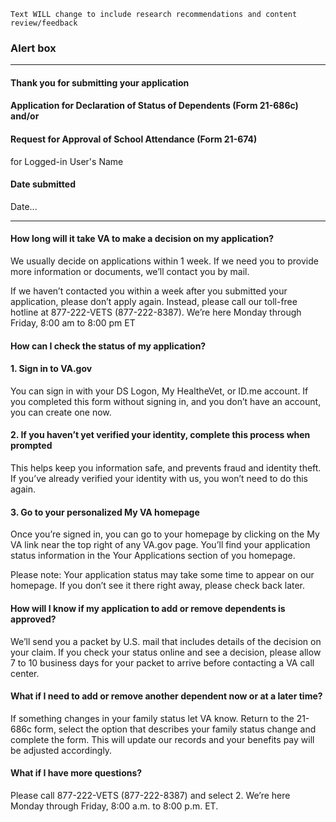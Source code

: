`Text WILL change to include research recommendations and content review/feedback`

### Alert box

---

#### Thank you for submitting your application

#### Application for Declaration of Status of Dependents (Form 21-686c) and/or
#### Request for Approval of School Attendance (Form 21-674)
for Logged-in User's Name

#### Date submitted
Date...

---

#### How long will it take VA to make a decision on my application?
We usually decide on applications within 1 week. If we need you to provide more information or documents, we’ll contact you by mail.

If we haven’t contacted you within a week after you submitted your application, please don’t apply again. Instead, please call our toll-free hotline at 877-222-VETS (877-222-8387). We’re here Monday through Friday, 8:00 am to 8:00 pm ET

#### How can I check the status of my application?

#### 1. Sign in to VA.gov
You can sign in with your DS Logon, My HealtheVet, or ID.me account. If you completed this form without signing in, and you don’t have an account, you can create one now.

#### 2. If you haven’t yet verified your identity, complete this process when prompted
This helps keep you information safe, and prevents fraud and identity theft. If you’ve already verified your identity with us, you won’t need to do this again.

#### 3. Go to your personalized My VA homepage
Once you’re signed in, you can go to your homepage by clicking on the My VA link near the top right of any VA.gov page. You’ll find your application status information in the Your Applications section of you homepage.

Please note: Your application status may take some time to appear on our homepage. If you don’t see it there right away, please check back later.

#### How will I know if my application to add or remove dependents is approved?

We’ll send you a packet by U.S. mail that includes details of the decision on your claim. If you check your status online and see a decision, please allow 7 to 10 business days for your packet to arrive before contacting a VA call center.

#### What if I need to add or remove another dependent now or at a later time?
If something changes in your family status let VA know. Return to the 21-686c form, select the option that describes your family status change and complete the form. This will update our records and your benefits pay will be adjusted accordingly.

#### What if I have more questions?

Please call 877-222-VETS (877-222-8387) and select 2. We’re here Monday through Friday, 8:00 a.m. to 8:00 p.m. ET.

